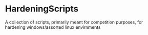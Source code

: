 # HardeningScripts
A collection of scripts, primarily meant for competition purposes, for hardening windows/assorted linux envirnments

